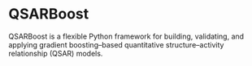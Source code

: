 # QSARBoost
QSARBoost is a flexible Python framework for building, validating, and applying gradient boosting–based quantitative structure–activity relationship (QSAR) models.
